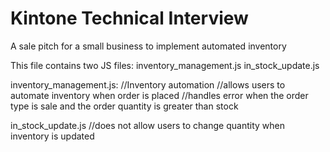 # Kintone Technical Interview

A sale pitch for a small business to implement automated inventory

This file contains two JS files:
inventory_management.js
in_stock_update.js

inventory_management.js:
//Inventory automation
//allows users to automate inventory when order is placed
//handles error when the order type is sale and the order quantity is greater than stock

in_stock_update.js
//does not allow users to change quantity when inventory is updated
